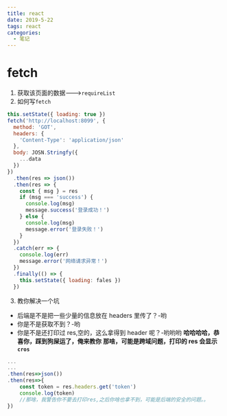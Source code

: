 ```yaml
---
title: react
date: 2019-5-22
tags: react
categories:
  - 笔记
---
```


# fetch

1. 获取该页面的数据--->`requireList`
2. 如何写`fetch`

```javascript
this.setState({ loading: true })
fetch('http://localhost:8099', {
  method: 'GOT',
  headers: {
    'Content-Type': 'application/json'
  },
  body: JOSN.Stringfy({
    ...data
  })
})
  .then(res => json())
  .then(res => {
    const { msg } = res
    if (msg === 'success') {
      console.log(msg)
      message.success('登录成功！')
    } else {
      console.log(msg)
      message.error('登录失败！')
    }
  })
  .catch(err => {
    console.log(err)
    message.error('网络请求异常！')
  })
  .finally(() => {
    this.setState({ loading: fales })
  })
```

3. 教你解决一个坑

- 后端是不是把一些少量的信息放在 headers 里传了？-哟
- 你是不是获取不到？-哟
- 你是不是还打印过 res,空的，这么拿得到 header 呢？-哟哟哟
  **哈哈哈哈，恭喜你，踩到狗屎运了，俺来教你**
  **那啥，可能是跨域问题，打印的 res 会显示`cros`**

```javascript
...
...
.then(res=>json())
.then(res=>{
    const token = res.headers.get('token')
    console.log(token)
    //那啥，我警告你不要去打印res,之后你啥也拿不到，可能是后端的安全的问题。。
})
```
